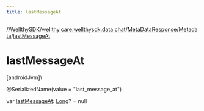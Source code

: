 ```yaml
---
title: lastMessageAt
---
```

//[WellthySDK](../../../../index.html)/[wellthy.care.wellthysdk.data.chat](../../index.html)/[MetaDataResponse](../index.html)/[Metadata](index.html)/[lastMessageAt](last-message-at.html)



# lastMessageAt



[androidJvm]\




@SerializedName(value = "last_message_at")



var [lastMessageAt](last-message-at.html): [Long](https://kotlinlang.org/api/latest/jvm/stdlib/kotlin/-long/index.html)? = null




